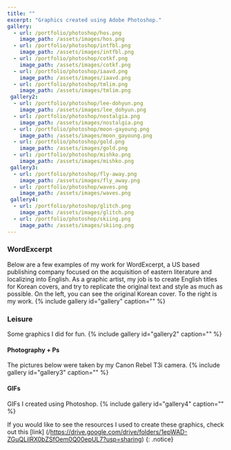 ```yaml
---
title: ""
excerpt: "Graphics created using Adobe Photoshop."
gallery:
  - url: /portfolio/photoshop/hos.png
    image_path: /assets/images/hos.png
  - url: /portfolio/photoshop/intfbl.png
    image_path: /assets/images/intfbl.png
  - url: /portfolio/photoshop/cotkf.png
    image_path: /assets/images/cotkf.png
  - url: /portfolio/photoshop/iaavd.png
    image_path: /assets/images/iaavd.png
  - url: /portfolio/photoshop/tmlim.png
    image_path: /assets/images/tmlim.png
 gallery2:
  - url: /portfolio/photoshop/lee-dohyun.png
    image_path: /assets/images/lee_dohyun.png
  - url: /portfolio/photoshop/nostalgia.png
    image_path: /assets/images/nostalgia.png
  - url: /portfolio/photoshop/moon-gayoung.png
    image_path: /assets/images/moon_gayoung.png
  - url: /portfolio/photoshop/gold.png
    image_path: /assets/images/gold.png
  - url: /portfolio/photoshop/mishko.png
    image_path: /assets/images/mishko.png  
 gallery3:
  - url: /portfolio/photoshop/fly-away.png
    image_path: /assets/images/fly_away.png
  - url: /portfolio/photoshop/waves.png
    image_path: /assets/images/waves.png    
 gallery4:
  - url: /portfolio/photoshop/glitch.png
    image_path: /assets/images/glitch.png
  - url: /portfolio/photoshop/skiing.png
    image_path: /assets/images/skiing.png       
---
```


<h3> WordExcerpt </h3>
Below are a few examples of my work for WordExcerpt, a US based publishing company focused on the acquisition of eastern literature and localizing into English. As a graphic artist, my job is to create English titles for Korean covers, and try to replicate the original text and style as much as possible. On the left, you can see the original Korean cover. To the right is my work.
{% include gallery id="gallery" caption="" %}

<h3> Leisure </h3>
Some graphics I did for fun.
{% include gallery id="gallery2" caption="" %}

<h4> Photography + Ps </h4>
The pictures below were taken by my Canon Rebel T3i camera.
{% include gallery id="gallery3" caption="" %}

<h4> GIFs </h4>
GIFs I created using Photoshop.
{% include gallery id="gallery4" caption="" %}
 
If you would like to see the resources I used to create these graphics, check out this [link] (/https://drive.google.com/drive/folders/1epWAD-ZGuQLilRX0bZSfOem0Q00epUL7?usp=sharing)
{: .notice}